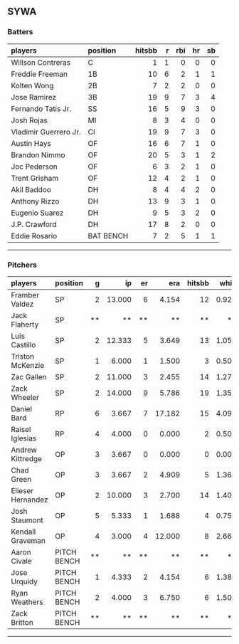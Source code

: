 ## SYWA

### Batters

 
|players               |position  | hitsbb|  r| rbi| hr| sb| 
|:---------------------|:---------|------:|--:|---:|--:|--:| 
|Willson Contreras     |C         |      1|  1|   0|  0|  0| 
|Freddie Freeman       |1B        |     10|  6|   2|  1|  1| 
|Kolten Wong           |2B        |      7|  2|   2|  0|  0| 
|Jose Ramirez          |3B        |     19|  9|   7|  3|  4| 
|Fernando Tatis Jr.    |SS        |     16|  5|   9|  3|  0| 
|Josh Rojas            |MI        |      8|  3|   4|  0|  0| 
|Vladimir Guerrero Jr. |CI        |     19|  9|   7|  3|  0| 
|Austin Hays           |OF        |     16|  6|   7|  1|  0| 
|Brandon Nimmo         |OF        |     20|  5|   3|  1|  2| 
|Joc Pederson          |OF        |      6|  3|   2|  1|  0| 
|Trent Grisham         |OF        |     12|  4|   2|  1|  0| 
|Akil Baddoo           |DH        |      8|  4|   4|  2|  0| 
|Anthony Rizzo         |DH        |     13|  9|   3|  1|  0| 
|Eugenio Suarez        |DH        |      9|  5|   3|  2|  0| 
|J.P. Crawford         |DH        |     17|  8|   2|  0|  0| 
|Eddie Rosario         |BAT BENCH |      7|  2|   5|  1|  1| 


* * *

### Pitchers

 
|players           |position    |  g|     ip| er|    era| hitsbb|  whip| so|  w| sv| 
|:-----------------|:-----------|--:|------:|--:|------:|------:|-----:|--:|--:|--:| 
|Framber Valdez    |SP          |  2| 13.000|  6|  4.154|     12| 0.923| 11|  1|  0| 
|Jack Flaherty     |SP          | **|     **| **|     **|     **|    **| **| **| **| 
|Luis Castillo     |SP          |  2| 12.333|  5|  3.649|     13| 1.054| 14|  0|  0| 
|Triston McKenzie  |SP          |  1|  6.000|  1|  1.500|      3| 0.500|  6|  1|  0| 
|Zac Gallen        |SP          |  2| 11.000|  3|  2.455|     14| 1.273| 10|  1|  0| 
|Zack Wheeler      |SP          |  2| 14.000|  9|  5.786|     19| 1.357| 14|  1|  0| 
|Daniel Bard       |RP          |  6|  3.667|  7| 17.182|     15| 4.091|  5|  0|  0| 
|Raisel Iglesias   |RP          |  4|  4.000|  0|  0.000|      2| 0.500|  7|  0|  3| 
|Andrew Kittredge  |OP          |  3|  3.667|  0|  0.000|      0| 0.000|  6|  0|  3| 
|Chad Green        |OP          |  3|  3.667|  2|  4.909|      5| 1.364|  4|  0|  0| 
|Elieser Hernandez |OP          |  2| 10.000|  3|  2.700|     14| 1.400|  8|  1|  0| 
|Josh Staumont     |OP          |  5|  5.333|  1|  1.688|      4| 0.750|  8|  1|  0| 
|Kendall Graveman  |OP          |  4|  3.000|  4| 12.000|      8| 2.667|  3|  1|  0| 
|Aaron Civale      |PITCH BENCH | **|     **| **|     **|     **|    **| **| **| **| 
|Jose Urquidy      |PITCH BENCH |  1|  4.333|  2|  4.154|      6| 1.385|  4|  0|  0| 
|Ryan Weathers     |PITCH BENCH |  2|  4.000|  3|  6.750|      6| 1.500|  2|  0|  0| 
|Zack Britton      |PITCH BENCH | **|     **| **|     **|     **|    **| **| **| **| 


* * *


